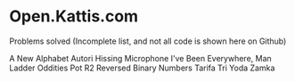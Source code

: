 # Open.Kattis.com
Problems solved (Incomplete list, and not all code is shown here on Github)

A New Alphabet
Autori
Hissing Microphone
I've Been Everywhere, Man
Ladder
Oddities
Pot
R2
Reversed Binary Numbers
Tarifa
Tri
Yoda
Zamka
